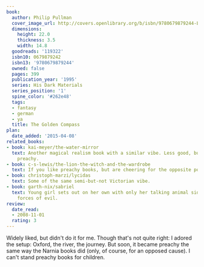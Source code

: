 ```yaml
---
book:
  author: Philip Pullman
  cover_image_url: http://covers.openlibrary.org/b/isbn/9780679879244-L.jpg
  dimensions:
    height: 22.0
    thickness: 3.5
    width: 14.8
  goodreads: '119322'
  isbn10: 0679879242
  isbn13: '9780679879244'
  owned: false
  pages: 399
  publication_year: '1995'
  series: His Dark Materials
  series_position: '1'
  spine_color: '#262e48'
  tags:
  - fantasy
  - german
  - ya
  title: The Golden Compass
plan:
  date_added: '2015-04-08'
related_books:
- book: kai-meyer/the-water-mirror
  text: Another magical realism book with a similar vibe. Less good, but also less
    preachy.
- book: c-s-lewis/the-lion-the-witch-and-the-wardrobe
  text: If you like preachy books, but are cheering for the opposite position.
- book: christoph-marzi/lycidas
  text: Some of the same semi-but-not Victorian vibe.
- book: garth-nix/sabriel
  text: Young girl sets out on her own with only her talking animal sidekick to combat
    forces of evil.
review:
  date_read:
  - 2008-11-01
  rating: 3
---
```


Widely liked, but didn't do it for me. Though that's not quite right: I adored the setup: Oxford, the river, the
journey. But soon, it became preachy the same way the Narnia books did (only, of course, for an opposed cause). I can't
stand preachy books for children.
